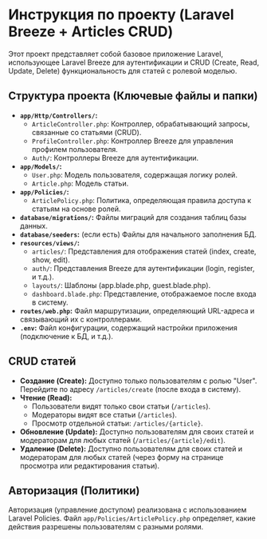 # Инструкция по проекту (Laravel Breeze + Articles CRUD)

Этот проект представляет собой базовое приложение Laravel, использующее Laravel Breeze для аутентификации и CRUD (Create, Read, Update, Delete) функциональность для статей с ролевой моделью.

## Структура проекта (Ключевые файлы и папки)

*   **`app/Http/Controllers/`:**
    *   `ArticleController.php`: Контроллер, обрабатывающий запросы, связанные со статьями (CRUD).
    *   `ProfileController.php`: Контроллер Breeze для управления профилем пользователя.
    *   `Auth/`: Контроллеры Breeze для аутентификации.
*   **`app/Models/`:**
    *   `User.php`: Модель пользователя, содержащая логику ролей.
    *   `Article.php`: Модель статьи.
*   **`app/Policies/`:**
    *   `ArticlePolicy.php`: Политика, определяющая правила доступа к статьям на основе ролей.
*   **`database/migrations/`:** Файлы миграций для создания таблиц базы данных.
*   **`database/seeders`:** (если есть) Файлы для начального заполнения БД.
*   **`resources/views/`:**
    *   `articles/`: Представления для отображения статей (index, create, show, edit).
    *   `auth/`: Представления Breeze для аутентификации (login, register, и т.д.).
    *   `layouts/`:  Шаблоны (app.blade.php, guest.blade.php).
    *   `dashboard.blade.php`:  Представление, отображаемое после входа в систему.
*   **`routes/web.php`:**  Файл маршрутизации, определяющий URL-адреса и связывающий их с контроллерами.
*   **`.env`:**  Файл конфигурации, содержащий настройки приложения (подключение к БД, и т.д.).

## CRUD статей

*   **Создание (Create):**  Доступно только пользователям с ролью "User".  Перейдите по адресу `/articles/create` (после входа в систему).
*   **Чтение (Read):**
    *   Пользователи видят только свои статьи (`/articles`).
    *   Модераторы видят все статьи (`/articles`).
    *   Просмотр отдельной статьи: `/articles/{article}`.
*   **Обновление (Update):**  Доступно пользователям для своих статей и модераторам для любых статей (`/articles/{article}/edit`).
*   **Удаление (Delete):**  Доступно пользователям для своих статей и модераторам для любых статей (через форму на странице просмотра или редактирования статьи).

## Авторизация (Политики)

Авторизация (управление доступом) реализована с использованием Laravel Policies.  Файл `app/Policies/ArticlePolicy.php` определяет, какие действия разрешены пользователям с разными ролями.